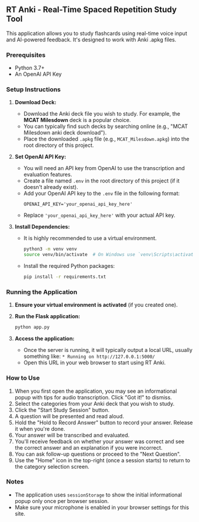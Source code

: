 ## RT Anki - Real-Time Spaced Repetition Study Tool

This application allows you to study flashcards using real-time voice input and AI-powered feedback. It's designed to work with Anki .apkg files.

### Prerequisites

*   Python 3.7+
*   An OpenAI API Key

### Setup Instructions

1.  **Download Deck:**
    *   Download the Anki deck file you wish to study. For example, the **MCAT Milesdown** deck is a popular choice.
    *   You can typically find such decks by searching online (e.g., "MCAT Milesdown anki deck download").
    *   Place the downloaded `.apkg` file (e.g., `MCAT_Milesdown.apkg`) into the root directory of this project.

2.  **Set OpenAI API Key:**
    *   You will need an API key from OpenAI to use the transcription and evaluation features.
    *   Create a file named `.env` in the root directory of this project (if it doesn't already exist).
    *   Add your OpenAI API key to the `.env` file in the following format:
        ```
        OPENAI_API_KEY='your_openai_api_key_here'
        ```
    *   Replace `'your_openai_api_key_here'` with your actual API key.

3.  **Install Dependencies:**
    *   It is highly recommended to use a virtual environment.
        ```bash
        python3 -m venv venv
        source venv/bin/activate  # On Windows use `venv\Scripts\activate`
        ```
    *   Install the required Python packages:
        ```bash
        pip install -r requirements.txt
        ```

### Running the Application

1.  **Ensure your virtual environment is activated** (if you created one).

2.  **Run the Flask application:**
    ```bash
    python app.py
    ```

3.  **Access the application:**
    *   Once the server is running, it will typically output a local URL, usually something like:
        `* Running on http://127.0.0.1:5000/`
    *   Open this URL in your web browser to start using RT Anki.

### How to Use

1.  When you first open the application, you may see an informational popup with tips for audio transcription. Click "Got it!" to dismiss.
2.  Select the categories from your Anki deck that you wish to study.
3.  Click the "Start Study Session" button.
4.  A question will be presented and read aloud.
5.  Hold the "Hold to Record Answer" button to record your answer. Release it when you're done.
6.  Your answer will be transcribed and evaluated.
7.  You'll receive feedback on whether your answer was correct and see the correct answer and an explanation if you were incorrect.
8.  You can ask follow-up questions or proceed to the "Next Question".
9.  Use the "Home" icon in the top-right (once a session starts) to return to the category selection screen.

### Notes

*   The application uses `sessionStorage` to show the initial informational popup only once per browser session.
*   Make sure your microphone is enabled in your browser settings for this site. 